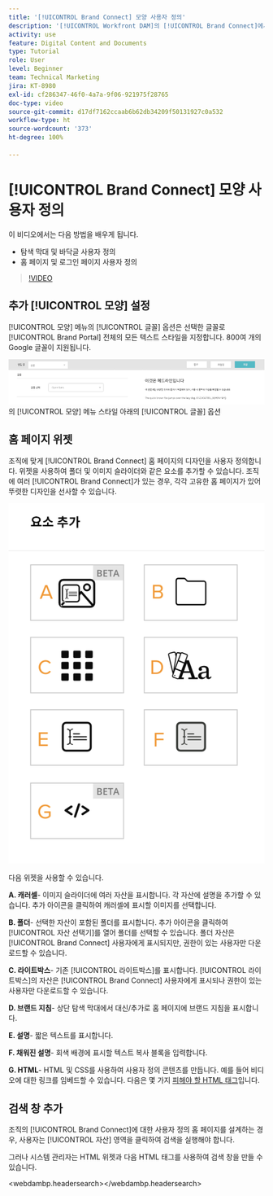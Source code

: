 ```yaml
---
title: '[!UICONTROL Brand Connect] 모양 사용자 정의'
description: '[!UICONTROL Workfront DAM]의 [!UICONTROL Brand Connect]에서 탐색 막대 및 바닥글을 사용자 정의하고 홈 페이지 및 로그인 페이지를 사용자 정의하는 방법을 알아봅니다.'
activity: use
feature: Digital Content and Documents
type: Tutorial
role: User
level: Beginner
team: Technical Marketing
jira: KT-8980
exl-id: cf286347-46f0-4a7a-9f06-921975f28765
doc-type: video
source-git-commit: d17df7162ccaab6b62db34209f50131927c0a532
workflow-type: ht
source-wordcount: '373'
ht-degree: 100%

---
```


# [!UICONTROL Brand Connect] 모양 사용자 정의

이 비디오에서는 다음 방법을 배우게 됩니다.

* 탐색 막대 및 바닥글 사용자 정의
* 홈 페이지 및 로그인 페이지 사용자 정의

>[!VIDEO](https://video.tv.adobe.com/v/335242/?quality=12&learn=on&enablevpops)

## 추가 [!UICONTROL 모양] 설정

[!UICONTROL 모양] 메뉴의 [!UICONTROL 글꼴] 옵션은 선택한 글꼴로 [!UICONTROL Brand Portal] 전체의 모든 텍스트 스타일을 지정합니다. 800여 개의 Google 글꼴이 지원됩니다.

![[!UICONTROL Brand Portal]](assets/02-brand-connect-appearance-font.png)의 [!UICONTROL 모양] 메뉴 스타일 아래의 [!UICONTROL 글꼴] 옵션

## 홈 페이지 위젯

조직에 맞게 [!UICONTROL Brand Connect] 홈 페이지의 디자인을 사용자 정의합니다. 위젯을 사용하여 폴더 및 이미지 슬라이더와 같은 요소를 추가할 수 있습니다. 조직에 여러 [!UICONTROL Brand Connect]가 있는 경우, 각각 고유한 홈 페이지가 있어 뚜렷한 디자인을 선사할 수 있습니다.

![[!UICONTROL Brand Connect] 홈 페이지의 사용 가능한 위젯 스크린샷](assets/03-brand-connect-home-page-widgets.png)

다음 위젯을 사용할 수 있습니다.

**A. 캐러셀**- 이미지 슬라이더에 여러 자산을 표시합니다. 각 자산에 설명을 추가할 수 있습니다. 추가 아이콘을 클릭하여 캐러셀에 표시할 이미지를 선택합니다.

**B. 폴더**- 선택한 자산이 포함된 폴더를 표시합니다. 추가 아이콘을 클릭하여 [!UICONTROL 자산 선택기]를 열어 폴더를 선택할 수 있습니다. 폴더 자산은 [!UICONTROL Brand Connect] 사용자에게 표시되지만, 권한이 있는 사용자만 다운로드할 수 있습니다.

**C. 라이트박스**- 기존 [!UICONTROL 라이트박스]를 표시합니다. [!UICONTROL 라이트박스]의 자산은 [!UICONTROL Brand Connect] 사용자에게 표시되나 권한이 있는 사용자만 다운로드할 수 있습니다.

**D. 브랜드 지침**- 상단 탐색 막대에서 대신/추가로 홈 페이지에 브랜드 지침을 표시합니다.

**E. 설명**- 짧은 텍스트를 표시합니다.

**F. 채워진 설명**- 회색 배경에 표시할 텍스트 복사 블록을 입력합니다.

**G. HTML**- HTML 및 CSS를 사용하여 사용자 정의 콘텐츠를 만듭니다. 예를 들어 비디오에 대한 링크를 임베드할 수 있습니다. 다음은 몇 가지 [피해야 할 HTML 태그](https://www.damsuccess.com/hc/en-us/articles/206170043-Brand-Connect-Admin-Guide#html)입니다.

## 검색 창 추가

조직의 [!UICONTROL Brand Connect]에 대한 사용자 정의 홈 페이지를 설계하는 경우, 사용자는 [!UICONTROL 자산] 영역을 클릭하여 검색을 실행해야 합니다.

그러나 시스템 관리자는 HTML 위젯과 다음 HTML 태그를 사용하여 검색 창을 만들 수 있습니다.

&lt;webdambp.headersearch>&lt;/webdambp.headersearch>
